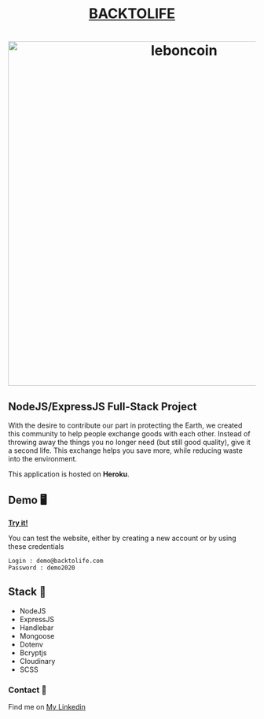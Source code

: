 <h1 align="center">
<a href="https://backtolife.herokuapp.com">BACKTOLIFE</a>
</h1>
</h1>
<h1 align="center">
	<img
		width="700"
		alt="leboncoin"
		src="https://github.com/trangnguyen307/BackToLife/blob/master/public/images/thumbnail.png">
</h1>

## NodeJS/ExpressJS Full-Stack Project
With the desire to contribute our part in protecting the Earth, we created this community to help people exchange goods with each other. Instead of throwing away the things you no longer need (but still good quality), give it a second life. This exchange helps you save more, while reducing waste into the environment.

This application is hosted on **Heroku**.

## Demo 🖥

<a href="https://backtolife.herokuapp.com">**Try it!**</a>

You can test the website, either by creating a new account or by using these credentials

```
Login : demo@backtolife.com
Password : demo2020
```

## Stack 💪
- NodeJS
- ExpressJS
- Handlebar
- Mongoose
- Dotenv
- Bcryptjs
- Cloudinary
- SCSS

### Contact 📡
Find me on <a href="https://www.linkedin.com/in/trangnguyen307/">My Linkedin</a>
